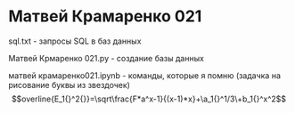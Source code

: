 # Матвей Крамаренко 021

sql.txt - запросы SQL в баз данных

Матвей Крмаренко 021.py - создание базы данных 

матвей крамаренко021.ipynb - команды, которые я помню (задачка на рисование буквы из звездочек)
$$overline{E_1{}^2{}}=\sqrt\frac{F*a^x-1}{(x-1)*x}+\a_1{}^1/3\+b_1{}^x^2$$
